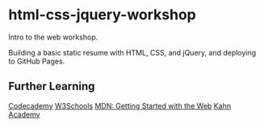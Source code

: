 # html-css-jquery-workshop

Intro to the web workshop.

Building a basic static resume with HTML, CSS, and jQuery, and deploying to GitHub Pages.

## Further Learning
[Codecademy](https://www.codecademy.com/learn)
[W3Schools](http://www.w3schools.com/)
[MDN: Getting Started with the Web](https://developer.mozilla.org/en-US/Learn/Getting_started_with_the_web)
[Kahn Academy](https://www.khanacademy.org/computing/computer-programming)
